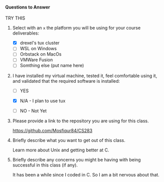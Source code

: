 #### Questions to Answer


TRY THIS 

1. Select with an `x` the platform you will be using for your course deliverables:

    - [x] drexel's tux cluster
    - [ ] WSL on Windows
    - [ ] Orbstack on MacOs
    - [ ] VMWare Fusion
    - [ ] Somthing else (put name here)

2. I have installed my virtual machine, tested it, feel comfortable using it, and validated that the required software is installed:

    - [ ] YES
    - [x] N/A - I plan to use tux
    - [ ] NO - Not Yet


3. Please provide a link to the repository you are using for this class.

      https://github.com/Mosfiqur84/CS283

4. Briefly describe what you want to get out of this class.

    Learn more about Unix and getting better at C.

5. Briefly describe any concerns you might be having with being successful in this class (if any).

    It has been a while since I coded in C. So I am a bit nervous about that. 